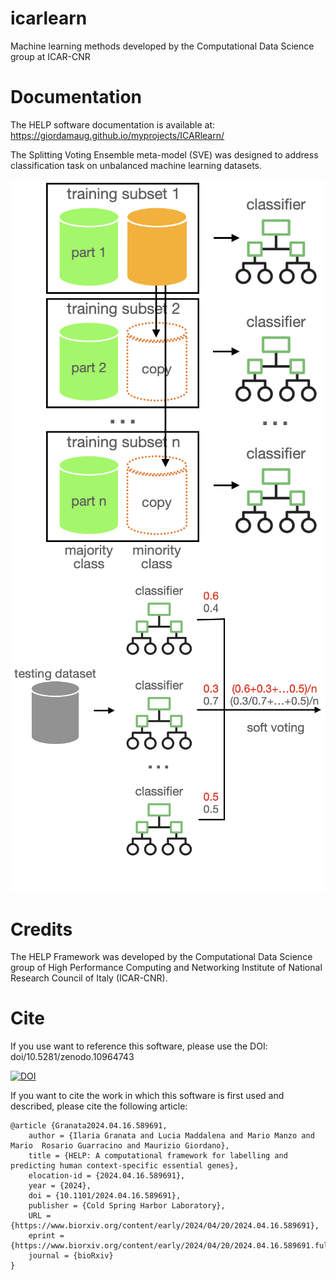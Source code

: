 # icarlearn
Machine learning methods developed by the Computational Data Science group at ICAR-CNR

# Documentation
The HELP software documentation is available at: https://giordamaug.github.io/myprojects/ICARlearn/

The Splitting Voting Ensemble meta-model (SVE) was designed to address classification task on unbalanced machine learning datasets.

![Image description](/images/softvoting_tr.png)
![Image description](/images/softvoting_ts.png)


# Credits
The HELP Framework was developed by the Computational Data Science group of High Performance Computing and Networking Institute of National Research Council of Italy (ICAR-CNR).

# Cite
If you use want to reference this software, please use the DOI: doi/10.5281/zenodo.10964743 

[![DOI](https://zenodo.org/badge/753478555.svg)](https://zenodo.org/doi/10.5281/zenodo.10964743)

If you want to cite the work in which this software is first used and described, 
please cite the following article:

```
@article {Granata2024.04.16.589691,
	author = {Ilaria Granata and Lucia Maddalena and Mario Manzo and Mario  Rosario Guarracino and Maurizio Giordano},
	title = {HELP: A computational framework for labelling and predicting human context-specific essential genes},
	elocation-id = {2024.04.16.589691},
	year = {2024},
	doi = {10.1101/2024.04.16.589691},
	publisher = {Cold Spring Harbor Laboratory},
	URL = {https://www.biorxiv.org/content/early/2024/04/20/2024.04.16.589691},
	eprint = {https://www.biorxiv.org/content/early/2024/04/20/2024.04.16.589691.full.pdf},
	journal = {bioRxiv}
}
```
